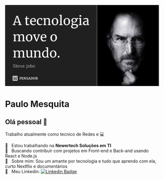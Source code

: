 <img width="auto" src="https://raw.githubusercontent.com/paulo-mesquita/paulo-mesquita/master/steve_jobs_a_tecnologia_move_o_mundo_lenlnjd.jpg">


# Paulo Mesquita

## Olá pessoal 👋
Trabalho atualmente como tecnico de Redes e  :computer:

 :rocket:  &nbsp; Estou trabalhando na **Newertech Soluções em TI**
 <br/> :purple_heart: &nbsp; Buscando contribuir com projetos em Front-end e Back-and usando React e Node.js 
 <br/> 💬  &nbsp; Sobre mim: Sou um amante por tecnologia e tudo que aprendo com ela, curto Nextflix e documentários
 <br/> :email: &nbsp; Meu Linkedin: [![Linkedin Badge](https://img.shields.io/badge/-PauloMesquita-blue?style=flat-square&logo=Linkedin&logoColor=white&link=https://www.linkedin.com/in/paulo-jc-mesquita/)](https://www.linkedin.com/in/paulo-jc-mesquita/)
